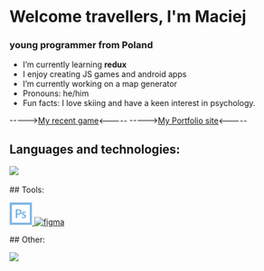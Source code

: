 # Welcome travellers, I'm Maciej
### young programmer from Poland

- I’m currently learning **redux** 
- I enjoy creating JS games and android apps
- I’m currently working on a map generator
- Pronouns: he/him 
- Fun facts: I love skiing and have a keen interest in psychology.

-----&gt;<a align="left" href="http://chemik4.ct8.pl/gauntlet_c64_game/">My recent game</a>&lt;-----
-----&gt;<a align="left" href="http://chemik4.ct8.pl/">My Portfolio site</a>&lt;-----

## Languages and technologies:
<p align="left">
    <a href="https://skillicons.dev">
        <img src="https://skillicons.dev/icons?i=html,css,bootstrap,react,js,ts,redux,java,androidstudio" />
    </a>
</p>
## Tools:
<p align="left">
  <a href="https://www.photoshop.com/en" target="_blank" rel="noreferrer">
    <img
      src="https://raw.githubusercontent.com/devicons/devicon/master/icons/photoshop/photoshop-line.svg"
      alt="photoshop"
      width="40"
      height="40"
    />
  </a>
  <a href="https://www.figma.com/" target="_blank" rel="noreferrer">
    <img
      src="https://www.vectorlogo.zone/logos/figma/figma-icon.svg"
      alt="figma"
      width="40"
      height="40"
    />
  </a>
</p>
## Other:
<p align="left">
    <a href="https://skillicons.dev">
        <img src="https://skillicons.dev/icons?i=git,nodejs,express,mysql" />
    </a>
</p>
